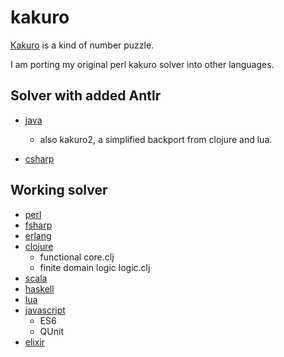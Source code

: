 # kakuro

[Kakuro](https://en.wikipedia.org/wiki/Kakuro) is a kind of number puzzle.

I am porting my original perl kakuro solver into other languages.

## Solver with added Antlr
* [java](https://github.com/gavilancomun/kakuro-java)
    * also kakuro2, a simplified backport from clojure and lua.

* [csharp](https://github.com/gavilancomun/kakuro-csharp)

## Working solver
* [perl](https://github.com/gavilancomun/kakuro-perl)
* [fsharp](https://github.com/gavilancomun/kakuro-fsharp)
* [erlang](https://github.com/gavilancomun/kakuro-erlang)
* [clojure](https://github.com/gavilancomun/kakuro-clojure)
    * functional core.clj
    * finite domain logic logic.clj
* [scala](https://github.com/gavilancomun/kakuro-scala)
* [haskell](https://github.com/gavilancomun/kakuro-haskell)
* [lua](https://github.com/gavilancomun/kakuro-lua)
* [javascript](https://github.com/gavilancomun/kakuro-js)
    * ES6
    * QUnit
* [elixir](https://github.com/gavilancomun/kakuro-elixir)

